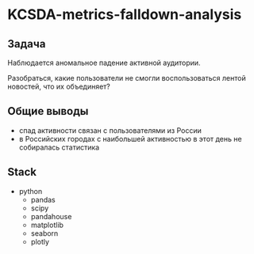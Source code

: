 # KCSDA-metrics-falldown-analysis

## Задача
Наблюдается аномальное падение активной аудитории.

Разобраться, какие пользователи не смогли воспользоваться лентой новостей, что их объединяет?

## Общие выводы
- спад активности связан с пользователями из России
- в Российских городах с наибольшей активностью в этот день не собиралась статистика


## Stack
- python
  - pandas
  - scipy
  - pandahouse
  - matplotlib
  - seaborn
  - plotly
